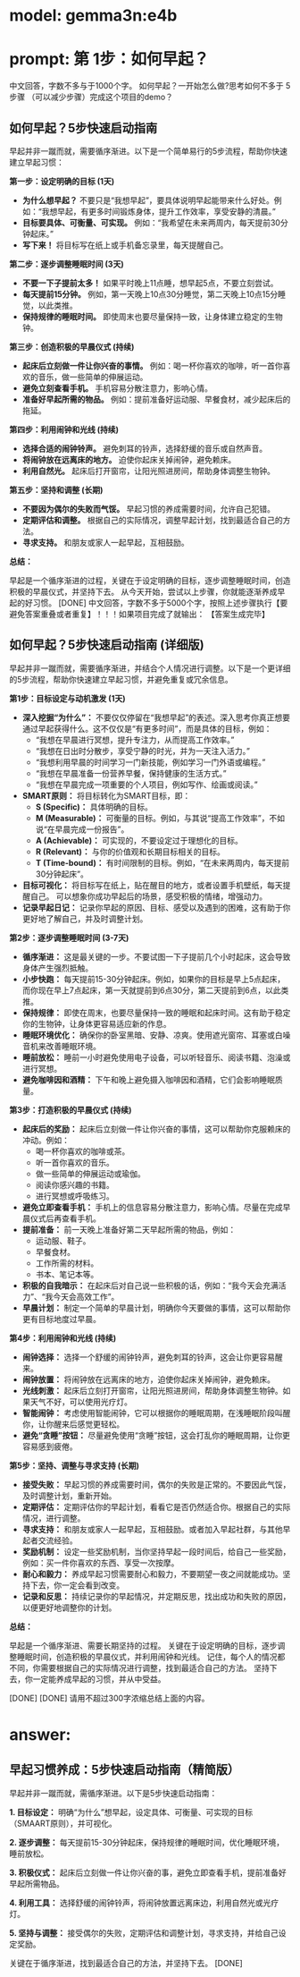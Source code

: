 # model: gemma3n:e4b
# prompt: 第 1步：如何早起？
中文回答，字数不多与于1000个字。
如何早起？一开始怎么做?思考如何不多于 5 步骤 （可以减少步骤）完成这个项目的demo？

## 如何早起？5步快速启动指南

早起并非一蹴而就，需要循序渐进。以下是一个简单易行的5步流程，帮助你快速建立早起习惯：

**第一步：设定明确的目标 (1天)**

*   **为什么想早起？**  不要只是“我想早起”，要具体说明早起能带来什么好处。例如：“我想早起，有更多时间锻炼身体，提升工作效率，享受安静的清晨。”
*   **目标要具体、可衡量、可实现。**  例如：“我希望在未来两周内，每天提前30分钟起床。”
*   **写下来！** 将目标写在纸上或手机备忘录里，每天提醒自己。

**第二步：逐步调整睡眠时间 (3天)**

*   **不要一下子提前太多！**  如果平时晚上11点睡，想早起5点，不要立刻尝试。
*   **每天提前15分钟。**  例如，第一天晚上10点30分睡觉，第二天晚上10点15分睡觉，以此类推。
*   **保持规律的睡眠时间。**  即使周末也要尽量保持一致，让身体建立稳定的生物钟。

**第三步：创造积极的早晨仪式 (持续)**

*   **起床后立刻做一件让你兴奋的事情。**  例如：喝一杯你喜欢的咖啡，听一首你喜欢的音乐，做一些简单的伸展运动。
*   **避免立刻查看手机。**  手机容易分散注意力，影响心情。
*   **准备好早起所需的物品。**  例如：提前准备好运动服、早餐食材，减少起床后的拖延。

**第四步：利用闹钟和光线 (持续)**

*   **选择合适的闹钟铃声。**  避免刺耳的铃声，选择舒缓的音乐或自然声音。
*   **将闹钟放在远离床的地方。**  迫使你起床关掉闹钟，避免赖床。
*   **利用自然光。**  起床后打开窗帘，让阳光照进房间，帮助身体调整生物钟。

**第五步：坚持和调整 (长期)**

*   **不要因为偶尔的失败而气馁。**  早起习惯的养成需要时间，允许自己犯错。
*   **定期评估和调整。**  根据自己的实际情况，调整早起计划，找到最适合自己的方法。
*   **寻求支持。**  和朋友或家人一起早起，互相鼓励。

**总结：**

早起是一个循序渐进的过程，关键在于设定明确的目标，逐步调整睡眠时间，创造积极的早晨仪式，并坚持下去。  从今天开始，尝试以上步骤，你就能逐渐养成早起的好习惯。
[DONE]
中文回答，字数不多于5000个字，按照上述步骤执行【要避免答案重叠或者重复】！！！如果项目完成了就输出： 【答案生成完毕】

## 如何早起？5步快速启动指南 (详细版)

早起并非一蹴而就，需要循序渐进，并结合个人情况进行调整。以下是一个更详细的5步流程，帮助你快速建立早起习惯，并避免重复或冗余信息。

**第1步：目标设定与动机激发 (1天)**

*   **深入挖掘“为什么”：**  不要仅仅停留在“我想早起”的表述。深入思考你真正想要通过早起获得什么。这不仅仅是“有更多时间”，而是具体的目标，例如：
    *   “我想在早晨进行冥想，提升专注力，从而提高工作效率。”
    *   “我想在日出时分散步，享受宁静的时光，并为一天注入活力。”
    *   “我想利用早晨的时间学习一门新技能，例如学习一门外语或编程。”
    *   “我想在早晨准备一份营养早餐，保持健康的生活方式。”
    *   “我想在早晨完成一项重要的个人项目，例如写作、绘画或阅读。”
*   **SMART原则：** 将目标转化为SMART目标，即：
    *   **S (Specific)：** 具体明确的目标。
    *   **M (Measurable)：** 可衡量的目标。例如，与其说“提高工作效率”，不如说“在早晨完成一份报告”。
    *   **A (Achievable)：** 可实现的，不要设定过于理想化的目标。
    *   **R (Relevant)：** 与你的价值观和长期目标相关的目标。
    *   **T (Time-bound)：** 有时间限制的目标。例如，“在未来两周内，每天提前30分钟起床”。
*   **目标可视化：** 将目标写在纸上，贴在醒目的地方，或者设置手机壁纸，每天提醒自己。  可以想象你成功早起后的场景，感受积极的情绪，增强动力。
*   **记录早起日记：** 记录你早起的原因、目标、感受以及遇到的困难，这有助于你更好地了解自己，并及时调整计划。

**第2步：逐步调整睡眠时间 (3-7天)**

*   **循序渐进：**  这是最关键的一步。不要试图一下子提前几个小时起床，这会导致身体产生强烈抵触。
*   **小步快跑：**  每天提前15-30分钟起床。例如，如果你的目标是早上5点起床，而你现在早上7点起床，第一天就提前到6点30分，第二天提前到6点，以此类推。
*   **保持规律：**  即使在周末，也要尽量保持一致的睡眠和起床时间。这有助于稳定你的生物钟，让身体更容易适应新的作息。
*   **睡眠环境优化：**  确保你的卧室黑暗、安静、凉爽。使用遮光窗帘、耳塞或白噪音机来改善睡眠环境。
*   **睡前放松：**  睡前一小时避免使用电子设备，可以听轻音乐、阅读书籍、泡澡或进行冥想。
*   **避免咖啡因和酒精：**  下午和晚上避免摄入咖啡因和酒精，它们会影响睡眠质量。

**第3步：打造积极的早晨仪式 (持续)**

*   **起床后的奖励：**  起床后立刻做一件让你兴奋的事情，这可以帮助你克服赖床的冲动。例如：
    *   喝一杯你喜欢的咖啡或茶。
    *   听一首你喜欢的音乐。
    *   做一些简单的伸展运动或瑜伽。
    *   阅读你感兴趣的书籍。
    *   进行冥想或呼吸练习。
*   **避免立即查看手机：**  手机上的信息容易分散注意力，影响心情。尽量在完成早晨仪式后再查看手机。
*   **提前准备：**  前一天晚上准备好第二天早起所需的物品，例如：
    *   运动服、鞋子。
    *   早餐食材。
    *   工作所需的材料。
    *   书本、笔记本等。
*   **积极的自我暗示：**  在起床后对自己说一些积极的话，例如：“我今天会充满活力”、“我今天会高效工作”。
*   **早晨计划：**  制定一个简单的早晨计划，明确你今天要做的事情，这可以帮助你更有目标地度过早晨。

**第4步：利用闹钟和光线 (持续)**

*   **闹钟选择：**  选择一个舒缓的闹钟铃声，避免刺耳的铃声，这会让你更容易醒来。
*   **闹钟放置：**  将闹钟放在远离床的地方，迫使你起床关掉闹钟，避免赖床。
*   **光线刺激：**  起床后立刻打开窗帘，让阳光照进房间，帮助身体调整生物钟。如果天气不好，可以使用光疗灯。
*   **智能闹钟：**  考虑使用智能闹钟，它可以根据你的睡眠周期，在浅睡眠阶段叫醒你，让你醒来后感觉更轻松。
*   **避免“贪睡”按钮：**  尽量避免使用“贪睡”按钮，这会打乱你的睡眠周期，让你更容易感到疲倦。

**第5步：坚持、调整与寻求支持 (长期)**

*   **接受失败：**  早起习惯的养成需要时间，偶尔的失败是正常的。不要因此气馁，及时调整计划，重新开始。
*   **定期评估：**  定期评估你的早起计划，看看它是否仍然适合你。根据自己的实际情况，进行调整。
*   **寻求支持：**  和朋友或家人一起早起，互相鼓励。或者加入早起社群，与其他早起者交流经验。
*   **奖励机制：**  设定一些奖励机制，当你坚持早起一段时间后，给自己一些奖励，例如：买一件你喜欢的东西、享受一次按摩。
*   **耐心和毅力：**  养成早起习惯需要耐心和毅力，不要期望一夜之间就能成功。坚持下去，你一定会看到改变。
*   **记录和反思：**  持续记录你的早起情况，并定期反思，找出成功和失败的原因，以便更好地调整你的计划。

**总结：**

早起是一个循序渐进、需要长期坚持的过程。 关键在于设定明确的目标，逐步调整睡眠时间，创造积极的早晨仪式，并利用闹钟和光线。 记住，每个人的情况都不同，你需要根据自己的实际情况进行调整，找到最适合自己的方法。 坚持下去，你一定能养成早起的习惯，并从中受益。

[DONE]
[DONE]
请用不超过300字浓缩总结上面的内容。
# answer: 
 ## 早起习惯养成：5步快速启动指南（精简版）

早起并非一蹴而就，需循序渐进。以下是5步快速启动指南：

**1. 目标设定：** 明确“为什么”想早起，设定具体、可衡量、可实现的目标（SMAART原则），并可视化。

**2. 逐步调整：** 每天提前15-30分钟起床，保持规律的睡眠时间，优化睡眠环境，睡前放松。

**3. 积极仪式：** 起床后立刻做一件让你兴奋的事，避免立即查看手机，提前准备好早起所需物品。

**4. 利用工具：** 选择舒缓的闹钟铃声，将闹钟放置远离床边，利用自然光或光疗灯。

**5. 坚持与调整：** 接受偶尔的失败，定期评估和调整计划，寻求支持，并给自己设定奖励。

关键在于循序渐进，找到最适合自己的方法，并坚持下去。
[DONE]

